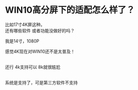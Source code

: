 # WIN10高分屏下的适配怎么样了？


比如17寸4K屏这种。<br />
还有哪些软件 或者功能没做好的吗？

我是14寸，1080P

感觉4K现在对WIN10还不是太普及！<br />
<br />
<img src="static/image/smiley/default/lol.gif" smilieid="12" border="0" alt="" /><img src="static/image/smiley/default/lol.gif" smilieid="12" border="0" alt="" /><img src="static/image/smiley/default/lol.gif" smilieid="12" border="0" alt="" />

还行 4k支持可以 8k就很尴尬<br />
<br />
<img id="aimg_G7G27" onclick="zoom(this, this.src, 0, 0, 0)" class="zoom" src="https://imgurl.mxdreamx.com/2020/10/20/TOIMG3555c1020074632N.png" onmouseover="img_onmouseoverfunc(this)" onload="thumbImg(this)" border="0" alt="" />

系统是支持了，可是第三方软件不支持<img src="static/image/smiley/default/lol.gif" smilieid="12" border="0" alt="" />
